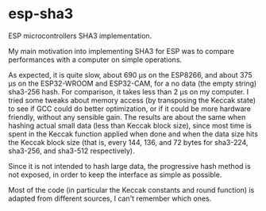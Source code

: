 # esp-sha3

ESP microcontrollers SHA3 implementation.

My main motivation into implementing SHA3 for ESP was to compare performances with a computer on simple operations.

As expected, it is quite slow, about 690 µs on the ESP8266, and about 375 µs on the ESP32-WROOM and ESP32-CAM, for a no data (the empty string) sha3-256 hash. For comparison, it takes less than 2 µs on my computer. I tried some tweaks about memory access (by transposing the Keccak state) to see if GCC could do better optimization, or if it could be more hardware friendly, without any sensible gain. The results are about the same when hashing actual small data (less than Keccak block size), since most time is spent in the Keccak function applied when done and when the data size hits the Keccak block size (that is, every 144, 136, and 72 bytes for sha3-224, sha3-256, and sha3-512 respectively).

Since it is not intended to hash large data, the progressive hash method is not exposed, in order to keep the interface as simple as possible.

Most of the code (in particular the Keccak constants and round function) is adapted from different sources, I can't remember which ones.
